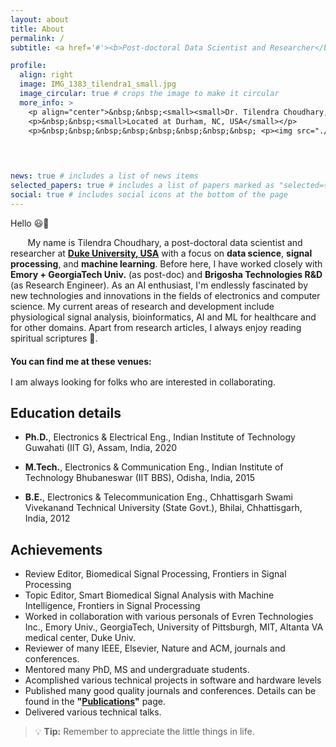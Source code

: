 ```yaml
---
layout: about
title: About
permalink: /
subtitle: <a href='#'><b>Post-doctoral Data Scientist and Researcher</b></a>

profile:
  align: right
  image: IMG_1383_tilendra1_small.jpg
  image_circular: true # crops the image to make it circular
  more_info: >
    <p align="center">&nbsp;&nbsp;<small><small>Dr. Tilendra Choudhary, Ph.D.</small></small> </p>
    <p>&nbsp;&nbsp;<small>Located at Durham, NC, USA</small></p>
    <p>&nbsp;&nbsp;&nbsp;&nbsp;&nbsp;&nbsp;&nbsp;&nbsp; <p><img src="./assets/img/myQR.png" alt="Scan me!" width="90" height="90" align="center"></p></p>

    
    

news: true # includes a list of news items
selected_papers: true # includes a list of papers marked as "selected={true}"
social: true # includes social icons at the bottom of the page
---
```


Hello :smiley::wave: 


&nbsp;&nbsp;&nbsp;&nbsp;&nbsp;&nbsp; My name is Tilendra Choudhary, a post-doctoral data scientist and researcher at [<b>Duke University, USA</b>](https://duke.edu/) <i class="fa-solid fa-building-columns"></i> with a focus on <b>data science</b>, <b>signal processing</b>, and <b>machine learning</b>. Before here, I have worked closely with <b>Emory + GeorgiaTech Univ.</b> (as post-doc) and <b>Brigosha Technologies R&D</b> (as Research Engineer). As an AI enthusiast, I'm endlessly fascinated by new technologies and innovations in the fields of electronics and computer science. My current areas of research and development include physiological signal analysis, bioinformatics, AI and ML for healthcare and for other domains. Apart from research articles, I always enjoy reading spiritual scriptures :open_book:.

<b>You can find me at these venues:</b> <big><big> &nbsp;&nbsp; [<i class="fa-brands fa-google-scholar"></i>](https://scholar.google.com/citations?user=7YiBBC8AAAAJ&hl=en&inst=10163712085368340378) &nbsp;&nbsp; [<i class="fa-brands fa-researchgate"></i>](https://www.researchgate.net/profile/Tilendra-Choudhary-2) &nbsp;&nbsp; [<i class="fa-brands fa-linkedin"></i>](https://www.linkedin.com/in/tilendra-choudhary-3111b16a/) &nbsp;&nbsp; [<i class="fa-brands fa-square-github"></i>](https://github.com/tilendra)
 </big></big> 


I am always looking for folks who are interested in collaborating.



## Education details

- <b>Ph.D.</b>, Electronics & Electrical Eng.,
Indian Institute of Technology Guwahati (IIT G), Assam, India, 2020

- <b>M.Tech.</b>, Electronics & Communication Eng.,
Indian Institute of Technology Bhubaneswar (IIT BBS), Odisha, India, 2015

- <b>B.E.</b>, Electronics & Telecommunication Eng.,
Chhattisgarh Swami Vivekanand Technical University (State Govt.), Bhilai, Chhattisgarh, India, 2012

## Achievements <i class="fa-solid fa-award fa-bounce" style="color: #062398;"></i>

- Review Editor, Biomedical Signal Processing, Frontiers in Signal Processing
- Topic Editor, Smart Biomedical Signal Analysis with Machine Intelligence, Frontiers in Signal Processing
- Worked in collaboration with various personals of Evren Technologies Inc., Emory Univ., GeorgiaTech, University of Pittsburgh, MIT, Altanta VA medical center, Duke Univ.
- Reviewer of many IEEE, Elsevier, Nature and ACM, journals and conferences.
- Mentored many PhD, MS and undergraduate students.
- Acomplished various technical projects in software and hardware levels  
- Published many good quality journals and conferences. Details can be found in the <b>"[Publications](/publications/)"</b> page.  
- Delivered various technical talks.  

> :bulb: **Tip:** Remember to appreciate the little things in life.

<!--
### <b>Other links:</b>
 
  &nbsp;&nbsp;&nbsp;&nbsp;&nbsp;&nbsp;&nbsp;&nbsp;&nbsp;&nbsp;&nbsp;&nbsp;
 <i class="fa-brands fa-researchgate"></i>: [My ResearchGate](https://www.researchgate.net/profile/Tilendra-Choudhary-2) &nbsp;&nbsp;&nbsp;&nbsp;&nbsp;&nbsp;&nbsp;&nbsp;&nbsp;&nbsp;&nbsp;&nbsp;
 <i class="fa-brands fa-linkedin"></i>: [My LinkedIn](https://www.linkedin.com/in/tilendra-choudhary-3111b16a/)
 
  &nbsp;&nbsp;&nbsp;&nbsp;&nbsp;&nbsp;&nbsp;&nbsp;&nbsp;&nbsp;&nbsp;&nbsp;
 <i class="fa-brands fa-square-github"></i>: [My Github profile](https://github.com/tilendra) &nbsp;&nbsp;&nbsp;&nbsp;&nbsp;&nbsp;&nbsp;&nbsp;&nbsp;&nbsp;&nbsp;&nbsp;
 <i class="fa-brands fa-google-scholar"></i>: [My Google Scholar](https://scholar.google.com/citations?user=7YiBBC8AAAAJ&hl=en&inst=10163712085368340378)
 -->
 
 

